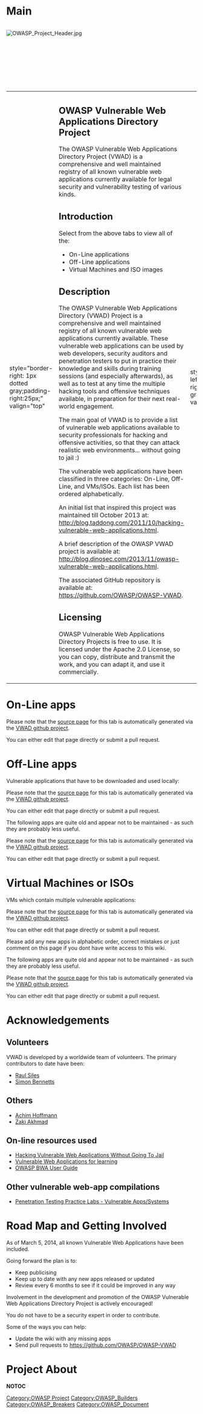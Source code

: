 # Main

<div style="width:100%;height:160px;border:0,margin:0;overflow: hidden;">

![OWASP_Project_Header.jpg](OWASP_Project_Header.jpg
"OWASP_Project_Header.jpg")

</div>

<table>
<tbody>
<tr class="odd">
<td><p>style="border-right: 1px dotted gray;padding-right:25px;" valign="top"</p></td>
<td><h2 id="owasp_vulnerable_web_applications_directory_project">OWASP Vulnerable Web Applications Directory Project</h2>
<p>The OWASP Vulnerable Web Applications Directory Project (VWAD) is a comprehensive and well maintained registry of all known vulnerable web applications currently available for legal security and vulnerability testing of various kinds.</p>
<h2 id="introduction">Introduction</h2>
<p>Select from the above tabs to view all of the:</p>
<ul>
<li>On-Line applications</li>
<li>Off-Line applications</li>
<li>Virtual Machines and ISO images</li>
</ul>
<h2 id="description">Description</h2>
<p>The OWASP Vulnerable Web Applications Directory (VWAD) Project is a comprehensive and well maintained registry of all known vulnerable web applications currently available. These vulnerable web applications can be used by web developers, security auditors and penetration testers to put in practice their knowledge and skills during training sessions (and especially afterwards), as well as to test at any time the multiple hacking tools and offensive techniques available, in preparation for their next real-world engagement.</p>
<p>The main goal of VWAD is to provide a list of vulnerable web applications available to security professionals for hacking and offensive activities, so that they can attack realistic web environments... without going to jail :)</p>
<p>The vulnerable web applications have been classified in three categories: On-Line, Off-Line, and VMs/ISOs. Each list has been ordered alphabetically.</p>
<p>An initial list that inspired this project was maintained till October 2013 at: <a href="http://blog.taddong.com/2011/10/hacking-vulnerable-web-applications.html">http://blog.taddong.com/2011/10/hacking-vulnerable-web-applications.html</a>.</p>
<p>A brief description of the OWASP VWAD project is available at: <a href="http://blog.dinosec.com/2013/11/owasp-vulnerable-web-applications.html">http://blog.dinosec.com/2013/11/owasp-vulnerable-web-applications.html</a>.</p>
<p>The associated GitHub repository is available at: <a href="https://github.com/OWASP/OWASP-VWAD">https://github.com/OWASP/OWASP-VWAD</a>.</p>
<h2 id="licensing">Licensing</h2>
<p>OWASP Vulnerable Web Applications Directory Projects is free to use. It is licensed under the Apache 2.0 License, so you can copy, distribute and transmit the work, and you can adapt it, and use it commercially.</p></td>
<td><p>style="padding-left:25px;width:200px;border-right: 1px dotted gray;padding-right:25px;" valign="top"</p></td>
<td><h2 id="what_is_vwad">What is VWAD?</h2>
<p>OWASP VWAD provides:</p>
<ul>
<li>A list of all known vulnerable web applications.</li>
</ul>
<h2 id="presentation">Presentation</h2>
<p>Interview with <a href="https://soundcloud.com/trustedsoftwarealliance/simon-bennetts-web">Simon Bennetts – The OWASP Web Applications Vulnerability Project</a> .</p>
<h2 id="project_leaders">Project Leaders</h2>
<ul>
<li><a href="mailto:raul@raulsiles.com">Raul Siles</a></li>
<li><a href="User:Simon_Bennetts" title="wikilink">Simon Bennetts</a></li>
</ul>
<h2 id="related_projects">Related Projects</h2>
<ul>
<li>N/A</li>
</ul>
<h2 id="open_hub">Open Hub</h2>
<ul>
<li><a href="https://www.openhub.net/p/OWASP-VWAD">https://www.openhub.net/p/OWASP-VWAD</a></li>
</ul></td>
<td><p>style="padding-left:25px;width:200px;" valign="top"</p></td>
<td><h2 id="quick_download">Quick Download</h2>
<ul>
<li>N/A - The project is self contained on the wiki.</li>
<li>GitHub repository - <a href="https://github.com/OWASP/OWASP-VWAD">https://github.com/OWASP/OWASP-VWAD</a></li>
</ul>
<h2 id="news_and_events">News and Events</h2>
<ul>
<li>[16 Oct 2013] Project created.</li>
</ul>
<h2 id="in_print">In Print</h2>
<p>N/A</p>
<h2 id="classifications">Classifications</h2>
<table>
<tbody>
<tr class="odd">
<td><p>rowspan="2" width="50%" valign="top" align="center"</p></td>
<td><figure>
<img src="Owasp-incubator-trans-85.png" title="Owasp-incubator-trans-85.png" alt="Owasp-incubator-trans-85.png" /><figcaption>Owasp-incubator-trans-85.png</figcaption>
</figure></td>
<td><p>width="50%" valign="top" align="center"</p></td>
<td><figure>
<img src="Owasp-builders-small.png" title="Owasp-builders-small.png" alt="Owasp-builders-small.png" /><figcaption>Owasp-builders-small.png</figcaption>
</figure></td>
</tr>
<tr class="even">
<td><p>width="50%" valign="top" align="center"</p></td>
<td><figure>
<img src="Owasp-breakers-small.png" title="Owasp-breakers-small.png" alt="Owasp-breakers-small.png" /><figcaption>Owasp-breakers-small.png</figcaption>
</figure></td>
<td></td>
<td></td>
</tr>
<tr class="odd">
<td><p>colspan="2" align="center"</p></td>
<td><figure>
<img src="Cc-button-y-sa-small.png" title="Cc-button-y-sa-small.png" alt="Cc-button-y-sa-small.png" /><figcaption>Cc-button-y-sa-small.png</figcaption>
</figure></td>
<td></td>
<td></td>
</tr>
<tr class="even">
<td><p>colspan="2" align="center"</p></td>
<td><figure>
<img src="Project_Type_Files_DOC.jpg" title="Project_Type_Files_DOC.jpg" alt="Project_Type_Files_DOC.jpg" /><figcaption>Project_Type_Files_DOC.jpg</figcaption>
</figure></td>
<td></td>
<td></td>
</tr>
</tbody>
</table></td>
</tr>
</tbody>
</table>

# On-Line apps

Please note that the [source
page](https://www.owasp.org/index.php/OWASP_Vulnerable_Web_Applications_Directory_Project/Pages/Online)
for this tab is automatically generated via the [VWAD github
project](https://github.com/OWASP/OWASP-VWAD).

You can either edit that page directly or submit a pull request.

# Off-Line apps

Vulnerable applications that have to be downloaded and used locally:

Please note that the [source
page](https://www.owasp.org/index.php/OWASP_Vulnerable_Web_Applications_Directory_Project/Pages/Offline)
for this tab is automatically generated via the [VWAD github
project](https://github.com/OWASP/OWASP-VWAD).

You can either edit that page directly or submit a pull request.

The following apps are quite old and appear not to be maintained - as
such they are probably less useful.

Please note that the [source
page](https://www.owasp.org/index.php/OWASP_Vulnerable_Web_Applications_Directory_Project/Pages/OfflineOld)
for this tab is automatically generated via the [VWAD github
project](https://github.com/OWASP/OWASP-VWAD).

You can either edit that page directly or submit a pull request.

# Virtual Machines or ISOs

VMs which contain multiple vulnerable applications:

Please note that the [source
page](https://www.owasp.org/index.php/OWASP_Vulnerable_Web_Applications_Directory_Project/Pages/VMs)
for this tab is automatically generated via the [VWAD github
project](https://github.com/OWASP/OWASP-VWAD).

You can either edit that page directly or submit a pull request.

Please add any new apps in alphabetic order, correct mistakes or just
comment on this page if you dont have write access to this wiki.

The following apps are quite old and appear not to be maintained - as
such they are probably less useful.

Please note that the [source
page](https://www.owasp.org/index.php/OWASP_Vulnerable_Web_Applications_Directory_Project/Pages/VMsOld)
for this tab is automatically generated via the [VWAD github
project](https://github.com/OWASP/OWASP-VWAD).

You can either edit that page directly or submit a pull request.

# Acknowledgements

## Volunteers

VWAD is developed by a worldwide team of volunteers. The primary
contributors to date have been:

  - [Raul Siles](mailto:raul@raulsiles.com)
  - [Simon Bennetts](User:Simon_Bennetts "wikilink")

## Others

  - [Achim Hoffmann](mailto:achim@owasp.org)
  - [Zaki Akhmad](User:Zakiakhmad "wikilink")

## On-line resources used

  - [Hacking Vulnerable Web Applications Without Going To
    Jail](http://blog.taddong.com/2011/10/hacking-vulnerable-web-applications.html)
  - [Vulnerable Web Applications for
    learning](http://securitythoughts.wordpress.com/2010/03/22/vulnerable-web-applications-for-learning/)
  - [OWASP BWA User
    Guide](http://code.google.com/p/owaspbwa/wiki/UserGuide)

## Other vulnerable web-app compilations

  - [Penetration Testing Practice Labs - Vulnerable
    Apps/Systems](http://www.amanhardikar.com/mindmaps/Practice.html)

# Road Map and Getting Involved

As of March 5, 2014, all known Vulnerable Web Applications have been
included.

Going forward the plan is to:

  - Keep publicising
  - Keep up to date with any new apps released or updated
  - Review every 6 months to see if it could be improved in any way

Involvement in the development and promotion of the OWASP Vulnerable Web
Applications Directory Project is actively encouraged\!

You do not have to be a security expert in order to contribute.

Some of the ways you can help:

  - Update the wiki with any missing apps
  - Send pull requests to <https://github.com/OWASP/OWASP-VWAD>

# Project About

__NOTOC__ <headertabs />

[Category:OWASP Project](Category:OWASP_Project "wikilink")
[Category:OWASP_Builders](Category:OWASP_Builders "wikilink")
[Category:OWASP_Breakers](Category:OWASP_Breakers "wikilink")
[Category:OWASP_Document](Category:OWASP_Document "wikilink")